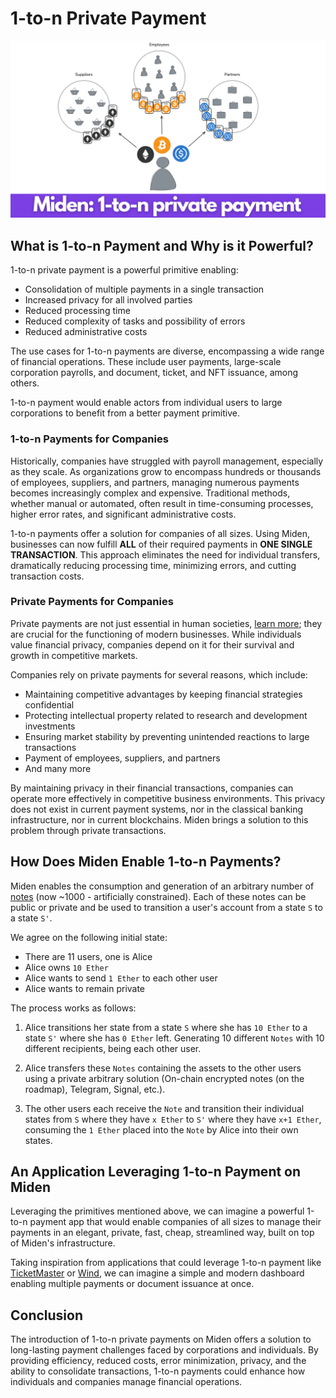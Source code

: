 # 1-to-n Private Payment

![1-to-n private payment](../../assets/images/1-to-n_private_payment.png)

## What is 1-to-n Payment and Why is it Powerful?

1-to-n private payment is a powerful primitive enabling:

- Consolidation of multiple payments in a single transaction
- Increased privacy for all involved parties
- Reduced processing time
- Reduced complexity of tasks and possibility of errors
- Reduced administrative costs

The use cases for 1-to-n payments are diverse, encompassing a wide range of financial operations. These include user payments, large-scale corporation payrolls, and document, ticket, and NFT issuance, among others.

1-to-n payment would enable actors from individual users to large corporations to benefit from a better payment primitive.

### 1-to-n Payments for Companies

Historically, companies have struggled with payroll management, especially as they scale. As organizations grow to encompass hundreds or thousands of employees, suppliers, and partners, managing numerous payments becomes increasingly complex and expensive. Traditional methods, whether manual or automated, often result in time-consuming processes, higher error rates, and significant administrative costs.

1-to-n payments offer a solution for companies of all sizes. Using Miden, businesses can now fulfill **ALL** of their required payments in **ONE SINGLE TRANSACTION**. This approach eliminates the need for individual transfers, dramatically reducing processing time, minimizing errors, and cutting transaction costs.

### Private Payments for Companies

Private payments are not just essential in human societies, [learn more](./private_payment.md); they are crucial for the functioning of modern businesses. While individuals value financial privacy, companies depend on it for their survival and growth in competitive markets.

Companies rely on private payments for several reasons, which include:

- Maintaining competitive advantages by keeping financial strategies confidential
- Protecting intellectual property related to research and development investments
- Ensuring market stability by preventing unintended reactions to large transactions
- Payment of employees, suppliers, and partners
- And many more

By maintaining privacy in their financial transactions, companies can operate more effectively in competitive business environments. This privacy does not exist in current payment systems, nor in the classical banking infrastructure, nor in current blockchains. Miden brings a solution to this problem through private transactions.

## How Does Miden Enable 1-to-n Payments?

Miden enables the consumption and generation of an arbitrary number of [notes](https://docs.polygon.technology/miden/miden-base/architecture/notes/) (now ~1000 - artificially constrained). Each of these notes can be public or private and be used to transition a user's account from a state `S` to a state `S'`.

We agree on the following initial state:

- There are 11 users, one is Alice
- Alice owns `10 Ether`
- Alice wants to send `1 Ether` to each other user
- Alice wants to remain private

The process works as follows:

1. Alice transitions her state from a state `S` where she has `10 Ether` to a state `S'` where she has `0 Ether` left. Generating 10 different `Notes` with 10 different recipients, being each other user.

2. Alice transfers these `Notes` containing the assets to the other users using a private arbitrary solution (On-chain encrypted notes (on the roadmap), Telegram, Signal, etc.).

3. The other users each receive the `Note` and transition their individual states from `S` where they have `x Ether` to `S'` where they have `x+1 Ether`, consuming the `1 Ether` placed into the `Note` by Alice into their own states.

## An Application Leveraging 1-to-n Payment on Miden

Leveraging the primitives mentioned above, we can imagine a powerful 1-to-n payment app that would enable companies of all sizes to manage their payments in an elegant, private, fast, cheap, streamlined way, built on top of Miden's infrastructure.

Taking inspiration from applications that could leverage 1-to-n payment like [TicketMaster](https://www.ticketmaster.com/) or [Wind](https://wind.app/developer), we can imagine a simple and modern dashboard enabling multiple payments or document issuance at once.

## Conclusion

The introduction of 1-to-n private payments on Miden offers a solution to long-lasting payment challenges faced by corporations and individuals. By providing efficiency, reduced costs, error minimization, privacy, and the ability to consolidate transactions, 1-to-n payments could enhance how individuals and companies manage financial operations.
